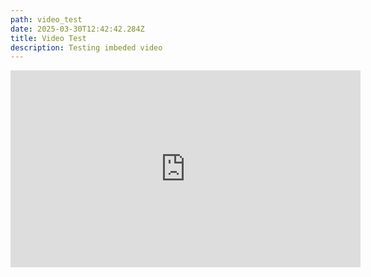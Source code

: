 ```yaml
---
path: video_test
date: 2025-03-30T12:42:42.284Z
title: Video Test
description: Testing imbeded video
---
```

<iframe width="560" height="315" src="https://www.youtube.com/embed/LF4ETgw29BA?si=DCLgWljDtFMsDz7F" title="YouTube video player" frameborder="0" allow="accelerometer; autoplay; clipboard-write; encrypted-media; gyroscope; picture-in-picture; web-share" referrerpolicy="strict-origin-when-cross-origin" allowfullscreen></iframe>



